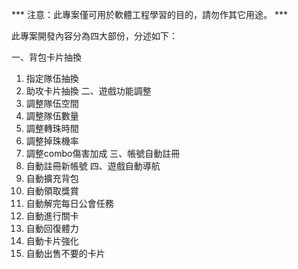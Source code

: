 *** 注意：此專案僅可用於軟體工程學習的目的，請勿作其它用途。 ***

此專案開發內容分為四大部份，分述如下：

一、背包卡片抽換
  1. 指定隊伍抽換
  2. 助攻卡片抽換
二、遊戲功能調整
  1. 調整隊伍空間
  2. 調整隊伍數量
  3. 調整轉珠時間
  4. 調整掉珠機率
  5. 調整combo傷害加成
三、帳號自動註冊
  1. 自動註冊新帳號
四、遊戲自動導航
  1. 自動擴充背包
  2. 自動領取獎賞
  3. 自動解完每日公會任務
  4. 自動進行關卡
  5. 自動回復體力
  6. 自動卡片強化
  7. 自動出售不要的卡片

